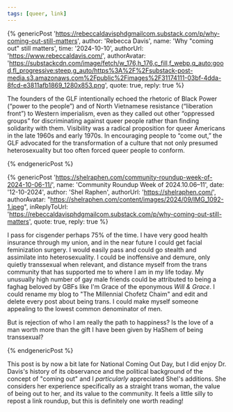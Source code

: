 ```yaml
---
tags: [queer, link]
---
```


{% genericPost 'https://rebeccaldavisphdgmailcom.substack.com/p/why-coming-out-still-matters',
    author: 'Rebecca Davis',
    name: 'Why "coming out" still matters',
    time: '2024-10-10',
    authorUrl: 'https://www.rebeccaldavis.com/',
    authorAvatar: 'https://substackcdn.com/image/fetch/w_176,h_176,c_fill,f_webp,q_auto:good,fl_progressive:steep,g_auto/https%3A%2F%2Fsubstack-post-media.s3.amazonaws.com%2Fpublic%2Fimages%2F31174111-03bf-4dda-8fcd-e3811afb1869_1280x853.png',
    quote: true,
    reply: true %}
  <p>The founders of the GLF intentionally echoed the rhetoric of Black Power (“power to the people”) and of North Vietnamese resistance (“liberation front”) to Western imperialism, even as they called out other “oppressed groups” for discriminating against queer people rather than finding solidarity with them. Visibility was a radical proposition for queer Americans in the late 1960s and early 1970s. In encouraging people to “come out,” the GLF advocated for the transformation of a culture that not only presumed heterosexuality but too often forced queer people to conform.</p>
{% endgenericPost %}

{% genericPost 'https://shelraphen.com/community-roundup-week-of-2024-10-06-11/',
    name: 'Community Roundup Week of 2024.10.06–11',
    date: '12-10-2024',
    author: 'Shel Raphen',
    authorUrl: 'https://shelraphen.com/',
    authorAvatar: "https://shelraphen.com/content/images/2024/09/IMG_1092-1.jpeg",
    inReplyToUrl: 'https://rebeccaldavisphdgmailcom.substack.com/p/why-coming-out-still-matters',
    quote: true,
    reply: true %}
  <p>I pass for cisgender perhaps 75% of the time. I have very good health insurance through my union, and in the near future I could get facial feminization surgery. I would easily pass and could go stealth and assimilate into heterosexuality. I could be inoffensive and demure, only quietly transsexual when relevant, and distance myself from the trans community that has supported me to where I am in my life today. My unusually high number of gay male friends could be attributed to being a faghag beloved by GBFs like I'm Grace of the eponymous <em>Will & Grace</em>. I could rename my blog to "The Millennial Chofetz Chaim" and edit and delete every post about being trans. I could make myself someone appealing to the lowest common denominator of men.</p>

  <p>But is rejection of who I am really the path to happiness? Is the love of a man worth more than the gift I have been given by HaShem of being transsexual?</p>
{% endgenericPost %}

This post is by now a bit late for National Coming Out Day, but I did enjoy Dr.
Davis's history of its observance and the political background of the concept of
"coming out" and I _particularly_ appreciated Shel's additions. She considers
her experience specifically as a straight trans woman, the value of being out to
her, and its value to the community. It feels a little silly to repost a link
roundup, but this is definitely one worth reading!

